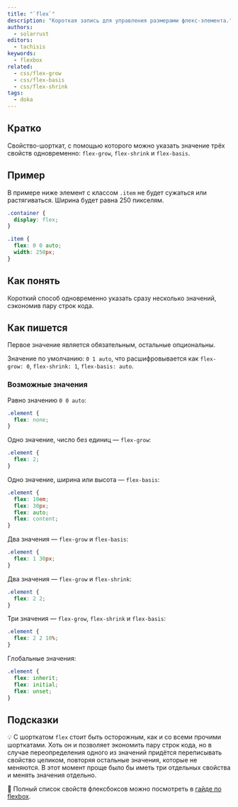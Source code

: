 ```yaml
---
title: "`flex`"
description: "Короткая запись для управления размерами флекс-элемента."
authors:
  - solarrust
editors:
  - tachisis
keywords:
  - flexbox
related:
  - css/flex-grow
  - css/flex-basis
  - css/flex-shrink
tags:
  - doka
---
```


## Кратко

Свойство-шорткат, с помощью которого можно указать значение трёх свойств одновременно: `flex-grow`, `flex-shrink` и `flex-basis`.

## Пример

В примере ниже элемент с классом `.item` не будет сужаться или растягиваться. Ширина будет равна 250 пикселям.

```css
.container {
  display: flex;
}

.item {
  flex: 0 0 auto;
  width: 250px;
}
```

## Как понять

Короткий способ одновременно указать сразу несколько значений, сэкономив пару строк кода.

## Как пишется

Первое значение является обязательным, остальные опциональны.

Значение по умолчанию: `0 1 auto`, что расшифровывается как `flex-grow: 0`, `flex-shrink: 1`, `flex-basis: auto`.

### Возможные значения

Равно значению `0 0 auto`:

```css
.element {
  flex: none;
}
```

Одно значение, число без единиц — `flex-grow`:

```css
.element {
  flex: 2;
}
```

Одно значение, ширина или высота — `flex-basis`:

```css
.element {
  flex: 10em;
  flex: 30px;
  flex: auto;
  flex: content;
}
```

Два значения — `flex-grow` и `flex-basis`:

```css
.element {
  flex: 1 30px;
}
```

Два значения — `flex-grow` и `flex-shrink`:

```css
.element {
  flex: 2 2;
}
```

Три значения — `flex-grow`, `flex-shrink` и `flex-basis`:

```css
.element {
  flex: 2 2 10%;
}
```

Глобальные значения:

```css
.element {
  flex: inherit;
  flex: initial;
  flex: unset;
}
```

## Подсказки

💡 С шорткатом `flex` стоит быть осторожным, как и со всеми прочими шорткатами. Хоть он и позволяет экономить пару строк кода, но в случае переопределения одного из значений придётся переписывать свойство целиком, повторяя остальные значения, которые не меняются. В этот момент проще было бы иметь три отдельных свойства и менять значения отдельно.

<aside>

📝 Полный список свойств флексбоксов можно посмотреть в [гайде по flexbox](/css/flexbox-guide/).

</aside>
